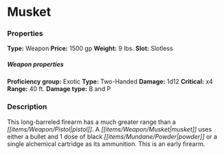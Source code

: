 ﻿---
Title: "Musket"
Type: "Weapon"
Price: "1500 gp"
Weight: "9 lbs."
Slot: "Slotless"
Proficiency group: "Exotic"
Weapon properties Type: "Two-Handed"
Damage: "1d12"
Critical: "x4"
Range: "40 ft."
Damage type: "B and P"
Description: |
  "This long-barreled firearm has a much greater range than a pistol. A musket uses either a bullet and 1 dose of black powder or a single alchemical cartridge as its ammunition. This is an early firearm."
Sources: "['Ultimate Combat', 'Ultimate Equipment']"
---

# Musket

### Properties

**Type:** Weapon **Price:** 1500 gp **Weight:** 9 lbs. **Slot:** Slotless

##### Weapon properties

**Proficiency group:** Exotic **Type:** Two-Handed **Damage:** 1d12 **Critical:** x4 **Range:** 40 ft. **Damage type:** B and P

### Description

This long-barreled firearm has a much greater range than a _[[items/Weapon/Pistol|pistol]]_. A _[[items/Weapon/Musket|musket]]_ uses either a bullet and 1 dose of black _[[items/Mundane/Powder|powder]]_ or a single alchemical cartridge as its ammunition. This is an early firearm.

